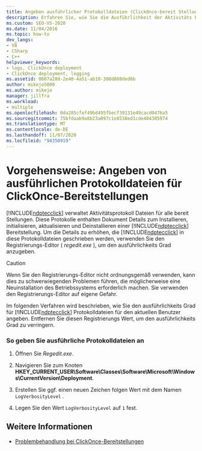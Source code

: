 ```yaml
---
title: Angeben ausführlicher Protokolldateien (ClickOnce-bereit Stellungen)
description: Erfahren Sie, wie Sie die Ausführlichkeit der Aktivitäts Protokolle angeben, die ClickOnce zum Installieren, initialisieren, aktualisieren und Deinstallieren einer ClickOnce-Bereitstellung verwaltet.
ms.custom: SEO-VS-2020
ms.date: 11/04/2016
ms.topic: how-to
dev_langs:
- VB
- CSharp
- C++
helpviewer_keywords:
- logs, ClickOnce deployment
- ClickOnce deployment, logging
ms.assetid: 0807a28d-2e40-4a51-ab10-308d808ded6b
author: mikejo5000
ms.author: mikejo
manager: jillfra
ms.workload:
- multiple
ms.openlocfilehash: 0da285cfef49bd495fbecf39131e49cacd0476a5
ms.sourcegitcommit: 75bfdaab9a8b23a097c1e8538ed1cde404305974
ms.translationtype: MT
ms.contentlocale: de-DE
ms.lasthandoff: 11/07/2020
ms.locfileid: "94350919"
---
```

# <a name="how-to-specify-verbose-log-files-for-clickonce-deployments"></a>Vorgehensweise: Angeben von ausführlichen Protokolldateien für ClickOnce-Bereitstellungen
[!INCLUDE[ndptecclick](../deployment/includes/ndptecclick_md.md)] verwaltet Aktivitätsprotokoll Dateien für alle bereit Stellungen. Diese Protokolle enthalten Dokument Details zum Installieren, initialisieren, aktualisieren und Deinstallieren einer [!INCLUDE[ndptecclick](../deployment/includes/ndptecclick_md.md)] Bereitstellung. Um die Details zu erhöhen, die [!INCLUDE[ndptecclick](../deployment/includes/ndptecclick_md.md)] in diese Protokolldateien geschrieben werden, verwenden Sie den Registrierungs-Editor ( *regedit.exe* ), um den ausführlichkeits Grad anzugeben.

> [!CAUTION]
> Wenn Sie den Registrierungs-Editor nicht ordnungsgemäß verwenden, kann dies zu schwerwiegenden Problemen führen, die möglicherweise eine Neuinstallation des Betriebssystems erforderlich machen. Sie verwenden den Registrierungs-Editor auf eigene Gefahr.

 Im folgenden Verfahren wird beschrieben, wie Sie den ausführlichkeits Grad für [!INCLUDE[ndptecclick](../deployment/includes/ndptecclick_md.md)] Protokolldateien für den aktuellen Benutzer angeben. Entfernen Sie diesen Registrierungs Wert, um den ausführlichkeits Grad zu verringern.

### <a name="to-specify-verbose-log-files"></a>So geben Sie ausführliche Protokolldateien an

1. Öffnen Sie *Regedit.exe*.

2. Navigieren Sie zum Knoten **HKEY_CURRENT_USER\Software\Classes\Software\Microsoft\Windows\CurrentVersion\Deployment**.

3. Erstellen Sie ggf. einen neuen Zeichen folgen Wert mit dem Namen `LogVerbosityLevel` .

4. Legen Sie den Wert `LogVerbosityLevel` auf `1` fest.

## <a name="see-also"></a>Weitere Informationen
- [Problembehandlung bei ClickOnce-Bereitstellungen](../deployment/troubleshooting-clickonce-deployments.md)